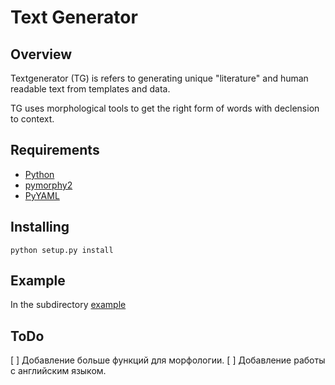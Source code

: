 # Text Generator

## Overview

Textgenerator (TG) is refers to generating unique "literature" and human readable text from templates and data.

TG uses morphological tools to get the right form of words with declension to context.


## Requirements

- [Python](https://www.python.org)
- [pymorphy2](https://pymorphy2.readthedocs.org/)
- [PyYAML](http://pyyaml.org)


## Installing

`python setup.py install`


## Example

In the subdirectory [example](/example "example")

## ToDo

[ ] Добавление больше функций для морфологии.
[ ] Добавление работы с английским языком.

